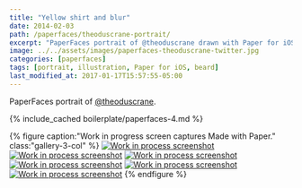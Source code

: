 ```yaml
---
title: "Yellow shirt and blur"
date: 2014-02-03
path: /paperfaces/theoduscrane-portrait/
excerpt: "PaperFaces portrait of @theoduscrane drawn with Paper for iOS on an iPad."
image: ../../assets/images/paperfaces-theoduscrane-twitter.jpg
categories: [paperfaces]
tags: [portrait, illustration, Paper for iOS, beard]
last_modified_at: 2017-01-17T15:57:55-05:00
---
```


PaperFaces portrait of [@theoduscrane](https://twitter.com/theoduscrane).

{% include_cached boilerplate/paperfaces-4.md %}

{% figure caption:"Work in progress screen captures Made with Paper." class:"gallery-3-col" %}
[![Work in process screenshot](../../assets/images/paperfaces-theoduscrane-process-1-600.jpg)](../../assets/images/paperfaces-theoduscrane-process-1-lg.jpg)
[![Work in process screenshot](../../assets/images/paperfaces-theoduscrane-process-2-600.jpg)](../../assets/images/paperfaces-theoduscrane-process-2-lg.jpg)
[![Work in process screenshot](../../assets/images/paperfaces-theoduscrane-process-3-600.jpg)](../../assets/images/paperfaces-theoduscrane-process-3-lg.jpg)
[![Work in process screenshot](../../assets/images/paperfaces-theoduscrane-process-4-600.jpg)](../../assets/images/paperfaces-theoduscrane-process-4-lg.jpg)
[![Work in process screenshot](../../assets/images/paperfaces-theoduscrane-process-5-600.jpg)](../../assets/images/paperfaces-theoduscrane-process-5-lg.jpg)
[![Work in process screenshot](../../assets/images/paperfaces-theoduscrane-process-6-600.jpg)](../../assets/images/paperfaces-theoduscrane-process-6-lg.jpg)
{% endfigure %}
